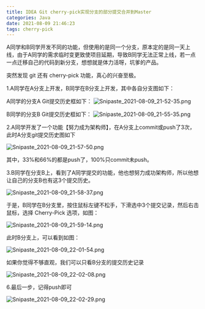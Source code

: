 ```yaml
---
title: IDEA Git cherry-pick实现分支的部分提交合并到Master
categories: Java
date: 2021-08-09 21:46:23
tags: cherry-pick
---
```


A同学和B同学开发不同的功能，但使用的是同一个分支，原本定的是同一天上线，由于A同学的需求临时变更致使项目延期，导致B同学无法正常上线，若一点一点迁移自己的代码到新分支，想想就是体力活呀，坑爹的产品。

突然发现 git 还有 cherry-pick 功能，真心的兴奋至极。<!-- more -->

1.A同学在A分支上开发，B同学在B分支上开发，其中各自分支图如下：

A同学的分支A Git提交历史框如下： ![Snipaste_2021-08-09_21-52-35.png](https://p.pstatp.com/origin/pgc-image/11359a1766d94625a80e83359e23610e)

B同学的分支B Git提交历史框如下： ![Snipaste_2021-08-09_21-55-35.png](https://p.pstatp.com/origin/pgc-image/6e33f86224b64264a44fe05b86560f55)

2.A同学开发了一个功能【努力成为架构师】，在A分支上commit或push了3次，此时A分支git提交历史图如下

![Snipaste_2021-08-09_21-57-50.png](https://p.pstatp.com/origin/pgc-image/c7370edb68c84b6497dac7e7a188e3b7)

其中，33%和66%的都是push了，100%只commit未push。

3.B同学在分支B上，看到了A同学提交的功能，他也想努力成功架构师，所以他想让自己的分支B也有这3个提交历史。

![Snipaste_2021-08-09_21-58-37.png](https://p.pstatp.com/origin/pgc-image/f06af8d4bd034b48801eda8f9d31f460)

于是，B同学在B分支里，按住鼠标左键不松手，下滑选中3个提交记录，然后右击鼠标，选择 Cherry-Pick 选项，如图：

![Snipaste_2021-08-09_21-59-14.png](https://p.pstatp.com/origin/pgc-image/cbbe6300925c45eeb9cbfbe699172ab5)

此时B分支上，可以看到如图：

![Snipaste_2021-08-09_22-01-54.png](https://p.pstatp.com/origin/pgc-image/642597bae46e4004b4273673f8db8332)

如果你觉得不够直观，我们可以只看B分支的提交历史记录

![Snipaste_2021-08-09_22-02-08.png](https://p.pstatp.com/origin/pgc-image/0aaf0393d57f4a50a82e7348674492c8)

6.最后一步，记得push即可

![Snipaste_2021-08-09_22-02-29.png](https://p.pstatp.com/origin/pgc-image/df86189e136a4613959d04bf30c561e5)

